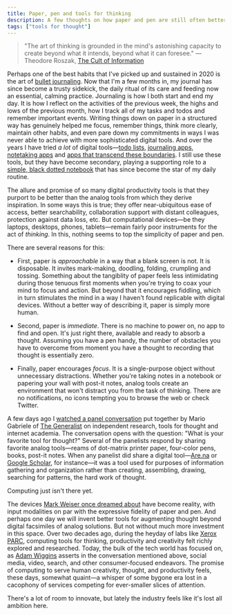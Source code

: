 ```yaml
---
title: Paper, pen and tools for thinking
description: A few thoughts on how paper and pen are still often better than computational tools for thought.
tags: ["tools for thought"]
---
```


> "The art of thinking is grounded in the mind's astonishing capacity to create beyond what it intends, beyond what it can foresee." — Theodore Roszak, [The Cult of Information](https://www.ucpress.edu/book/9780520085848/the-cult-of-information)
 
Perhaps one of the best habits that I've picked up and sustained in 2020 is the art of [bullet journaling](https://bulletjournal.com/pages/learn). Now that I'm a few months in, my journal has since become a trusty sidekick, the daily ritual of its care and feeding now an essential, calming practice. Journaling is how I both start and end my day. It is how I reflect on the activities of the previous week, the highs and lows of the previous month, how I track all of my tasks and todos and remember important events. Writing things down on paper in a structured way has genuinely helped me focus, remember things, think more clearly, maintain other habits, and even pare down my commitments in ways I was never able to achieve with more sophisticated digital tools. And over the years I have tried *a lot* of digital tools—[todo lists](https://todoist.com/), [journaling apps](https://dayoneapp.com/), [notetaking apps](https://www.onenote.com/) and [apps that transcend these boundaries](https://www.notion.so). I still use these tools, but they have become secondary, playing a supporting role to a [simple, black dotted notebook](https://www.leuchtturm1917.us/notebook-medium-a5-hardcover-251-numbered-pages-5-3-4-x-8-1-4-in.html) that has since become the star of my daily routine.

The allure and promise of so many digital productivity tools is that they purport to be better than the analog tools from which they derive inspiration. In some ways this is true; they offer near-ubiquitous ease of access, better searchability, collaboration support with distant colleagues, protection against data loss, etc. But computational devices—be they laptops, desktops, phones, tablets—remain fairly poor instruments for the act of _thinking_. In this, nothing seems to top the simplicity of paper and pen.

There are several reasons for this: 

* First, paper is _approachable_ in a way that a blank screen is not. It is disposable. It invites mark-making, doodling, folding, crumpling and tossing. Something about the tangiblity of paper feels less intimidating during those tenuous first moments when you're trying to coax your mind to focus and action. But beyond that it encourages fiddling, which in turn stimulates the mind in a way I haven't found replicable with digital devices. Without a better way of describing it, paper is simply more human.

* Second, paper is _immediate_. There is no machine to power on, no app to find and open. It's just right there, available and ready to absorb a thought. Assuming you have a pen handy, the number of obstacles you have to overcome from moment you have a thought to recording that thought is essentially zero.

* Finally, paper encourages _focus_. It is a single-purpose object without unnecessary distractions. Whether you're taking notes in a notebook or papering your wall with post-it notes, analog tools create an environment that won't distract you from the task of thinking. There are no notifications, no icons tempting you to browse the web or check Twitter.

A few days ago I [watched a panel conversation](https://www.youtube.com/watch?v=vrhBaR2fNjQ&feature=youtu.be&ab_channel=TheGeneralist) put together by Mario Gabriele of [The Generalist](https://thegeneralist.substack.com/) on independent research, tools for thought and internet academia. The conversation opens with the question: "What is your favorite tool for thought?" Several of the panelists respond by sharing favorite analog tools—reams of dot-matrix printer paper, four-color pens, books, post-it notes. When any panelist did share a digital tool—[Are.na](https://www.are.na) or [Google Scholar](), for instance—it was a tool used for purposes of information gathering and organization rather than creating, assembling, drawing, searching for patterns, the hard work of thought.

Computing just isn't there yet.

The devices [Mark Weiser once dreamed about](https://web.archive.org/web/20141022035044/http://www.ubiq.com/hypertext/weiser/SciAmDraft3.html) have become reality, with input modalities on par with the expressive fidelity of paper and pen. And perhaps one day we will invent better tools for augmenting thought beyond digital facsimiles of analog solutions. But not without much more investment in this space. Over two decades ago, during the heyday of labs like [Xerox PARC](https://en.wikipedia.org/wiki/PARC_%28company%29), computing tools for thinking, productivity and creativity felt richly explored and researched. Today, the bulk of the tech world has focused on, as [Adam Wiggins](https://twitter.com/_adamwiggins_) asserts in the conversation mentioned above, social media, video, search, and other consumer-focused endeavors. The promise of computing to serve human creativity, thought, and productivity feels, these days, somewhat quaint—a whisper of some bygone era lost in a cacophony of services competing for ever-smaller slices of attention.

There's a lot of room to innovate, but lately the industry feels like it's lost all ambition here.
